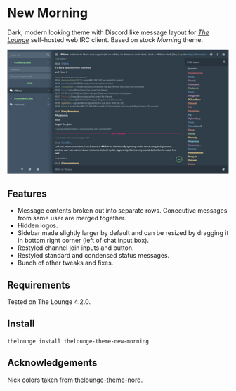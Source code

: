 # New Morning
Dark, modern looking theme with Discord like message layout for *[The Lounge](https://thelounge.chat/)* self-hosted web IRC client. Based on stock *Morning* theme.

![screenshot.jpg](screenshot.jpg)

## Features
- Message contents broken out into separate rows. Conecutive messages from same user are merged together.
- Hidden logos.
- Sidebar made slightly larger by default and can be resized by dragging it in bottom right corner (left of chat input box).
- Restyled channel join inputs and button.
- Restyled standard and condensed status messages.
- Bunch of other tweaks and fixes.

## Requirements
Tested on The Lounge 4.2.0.

## Install
`thelounge install thelounge-theme-new-morning`

## Acknowledgements
Nick colors taken from [thelounge-theme-nord](https://www.npmjs.com/package/thelounge-theme-nord).
